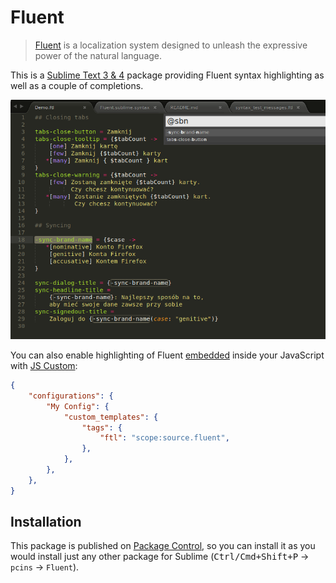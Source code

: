 # Fluent

> [Fluent][fluent] is a localization system designed to unleash the expressive power of the natural
  language.

This is a [Sublime Text 3 & 4][subl] package providing Fluent syntax highlighting as well as
a couple of completions.

![How it looks](https://raw.githubusercontent.com/SirNickolas/SublimeFluent/master/Screenshot.png)

You can also enable highlighting of Fluent [embedded][fluent-dedent] inside your JavaScript with
[JS Custom][js-custom]:

```json
{
    "configurations": {
        "My Config": {
            "custom_templates": {
                "tags": {
                    "ftl": "scope:source.fluent",
                },
            },
        },
    },
}
```


## Installation

This package is published on [Package Control][pc], so you can install it as you would install just
any other package for Sublime (<kbd>Ctrl/Cmd+Shift+P</kbd> → `pcins` → `Fluent`).


[fluent]: https://projectfluent.org
[subl]: https://www.sublimetext.com
[fluent-dedent]: https://github.com/projectfluent/fluent.js/tree/master/fluent-dedent#readme
[js-custom]: https://packagecontrol.io/packages/JSCustom
[pc]: https://packagecontrol.io
